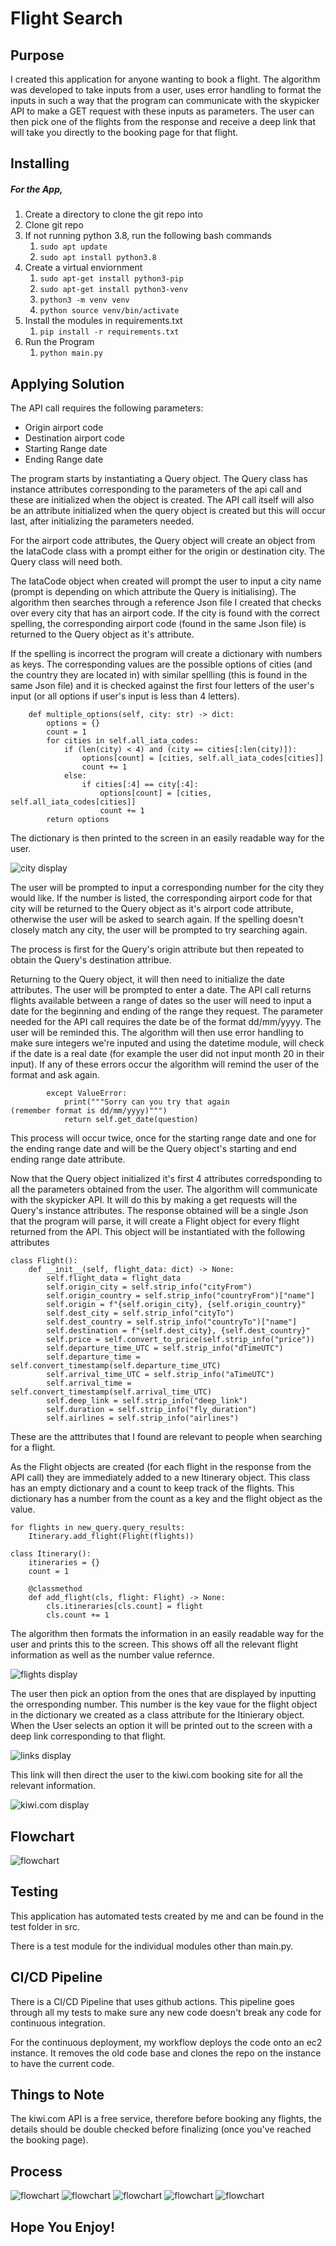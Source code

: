 # Flight Search

## Purpose
I created this application for anyone wanting to book a flight. The algorithm was developed to take inputs from a user, uses error handling to format the inputs in such a way that the program can communicate with the skypicker API to make a GET request with these inputs as parameters. The user can then pick one of the flights from the response and receive a deep link that will take you directly to the booking page for that flight.

## Installing

##### For the App,

1. Create a directory to clone the git repo into
2. Clone git repo
3. If not running python 3.8, run the following bash commands
    1. `sudo apt update`
    2. `sudo apt install python3.8`
4. Create a virtual enviornment
    1. `sudo apt-get install python3-pip`
    2. `sudo apt-get install python3-venv`
    3. `python3 -m venv venv`
    4. `python source venv/bin/activate`
5. Install the modules in requirements.txt
    1. `pip install -r requirements.txt`
6. Run the Program
    1. `python main.py`

## Applying Solution

The API call requires the following parameters:

- Origin airport code
- Destination airport code
- Starting Range date
- Ending Range date

The program starts by instantiating a Query object. The Query class has instance attributes corresponding to the parameters of the api call and these are initialized when the object is created. The API call itself will also be an attribute initialized when the query object is created but this will occur last, after initializing the parameters needed.

For the airport code attributes, the Query object will create an object from the IataCode class with a prompt either for the origin or destination city. The Query class will need both. 

The IataCode object when created will prompt the user to input a city name (prompt is depending on which attribute the Query is initialising). The algorithm then searches through a reference Json file I created that checks over every city that has an airport code. If the city is found with the correct spelling, the corresponding airport code (found in the same Json file) is returned to the Query object as it's attribute.

If the spelling is incorrect the program will create a dictionary with numbers as keys. The corresponding values are the possible options of cities (and the country they are located in) with similar spellling (this is found in the same Json file) and it is checked against the first four letters of the user's input (or all options if user's input is less than 4 letters). 
```
    def multiple_options(self, city: str) -> dict:
        options = {}
        count = 1
        for cities in self.all_iata_codes:
            if (len(city) < 4) and (city == cities[:len(city)]):
                options[count] = [cities, self.all_iata_codes[cities]]
                count += 1
            else:
                if cities[:4] == city[:4]:
                    options[count] = [cities, self.all_iata_codes[cities]]
                    count += 1
        return options
```

The dictionary is then printed to the screen in an easily readable way for the user. 

![city display](./docs/snip_origin.PNG)

The user will be prompted to input a corresponding number for the city they would like. If the number is listed, the corresponding airport code for that city will be returned to the Query object as it's airport code attribute, otherwise the user will be asked to search again. If the spelling doesn't closely match any city, the user will be prompted to try searching again.

The process is first for the Query's origin attribute but then repeated to obtain the Query's destination attribue.

Returning to the Query object, it will then need to initialize the date attributes. The user will be prompted to enter a date. The API call returns flights available between a range of dates so the user will need to input a date for the beginning and ending of the range they request. The parameter needed for the API call requires the date be of the format dd/mm/yyyy. The user will be reminded this. The algorithm will then use error handling to make sure integers we're inputed and using the datetime module, will check if the date is a real date (for example the user did not input month 20 in their input). If any of these errors occur the algorithm will remind the user of the format and ask again.

```
        except ValueError:
            print("""Sorry can you try that again
(remember format is dd/mm/yyyy)""")
            return self.get_date(question)
```

This process will occur twice, once for the starting range date and one for the ending range date and will be the Query object's starting and end ending range date attribute.

Now that the Query object initialized it's first 4 attributes corredsponding to all the parameters obtained from the user. The algorithm will communicate with the skypicker API. It will do this by making a get requests will the Query's instance attributes. The response obtained will be a single Json that the program will parse, it will create a Flight object for every flight returned from the API. This object will be instantiated with the following attributes

```
class Flight():
    def __init__(self, flight_data: dict) -> None:
        self.flight_data = flight_data
        self.origin_city = self.strip_info("cityFrom")
        self.origin_country = self.strip_info("countryFrom")["name"]
        self.origin = f"{self.origin_city}, {self.origin_country}"
        self.dest_city = self.strip_info("cityTo")
        self.dest_country = self.strip_info("countryTo")["name"]
        self.destination = f"{self.dest_city}, {self.dest_country}"
        self.price = self.convert_to_price(self.strip_info("price"))
        self.departure_time_UTC = self.strip_info("dTimeUTC")
        self.departure_time = self.convert_timestamp(self.departure_time_UTC)
        self.arrival_time_UTC = self.strip_info("aTimeUTC")
        self.arrival_time = self.convert_timestamp(self.arrival_time_UTC)
        self.deep_link = self.strip_info("deep_link")
        self.duration = self.strip_info("fly_duration")
        self.airlines = self.strip_info("airlines")
```

These are the atttributes that I found are relevant to people when searching for a flight.

As the Flight objects are created (for each flight in the response from the API call) they are immediately added to a new Itinerary object. This class has an empty dictionary and a count to keep track of the flights. This dictionary has a number from the count as a key and the flight object as the value. 

```
for flights in new_query.query_results:
    Itinerary.add_flight(Flight(flights))
```
```
class Itinerary():
    itineraries = {}
    count = 1

    @classmethod
    def add_flight(cls, flight: Flight) -> None:
        cls.itineraries[cls.count] = flight
        cls.count += 1
```

The algorithm then formats the information in an easily readable way for the user and prints this to the screen. This shows off all the relevant flight information as well as the number value refernce.

![flights display](docs/snip_flights.PNG)

The user then pick an option from the ones that are displayed by inputting the orresponding number. This number is the key vaue for the flight object in the dictionary we created as a class attribute for the Itinierary object. When the User selects an option it will be printed out to the screen with a deep link corresponding to that flight.

![links display](./docs/snip_link.PNG)

This link will then direct the user to the kiwi.com booking site for all the relevant information.

![kiwi.com display](./docs/snip_kiwi.PNG)

## Flowchart

![flowchart](./docs/Flight_search.png)

## Testing

This application has automated tests created by me and can be found in the test folder in src.

There is a test module for the individual modules other than main.py.


## CI/CD Pipeline

There is a CI/CD Pipeline that uses github actions. This pipeline goes through all my tests to make sure any new code doesn't break any code for continuous integration.

For the continuous deployment, my workflow deploys the code onto an ec2 instance. It removes the old code base and clones the repo on the instance to have the current code.


## Things to Note

The kiwi.com API is a free service, therefore before booking any flights, the details should be double checked before finalizing (once you've reached the booking page).

## Process

![flowchart](./docs/24-09-2020.PNG)
![flowchart](./docs/25-09-2020.PNG)
![flowchart](./docs/01-10-2020.PNG)
![flowchart](./docs/01-10-2020(1).PNG)
![flowchart](./docs/02-10-2020.PNG)

## Hope You Enjoy!
